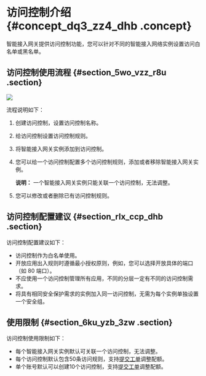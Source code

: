 # 访问控制介绍 {#concept_dq3_zz4_dhb .concept}

智能接入网关提供访问控制功能，您可以针对不同的智能接入网络实例设置访问白名单或黑名单。

## 访问控制使用流程 {#section_5wo_vzz_r8u .section}

 ![](http://static-aliyun-doc.oss-cn-hangzhou.aliyuncs.com/assets/img/142713/156688869241051_zh-CN.png) 

流程说明如下：

1.  创建访问控制，设置访问控制名称。
2.  给访问控制设置访问控制规则。
3.  将智能接入网关实例添加到访问控制。
4.  您可以给一个访问控制配置多个访问控制规则，添加或者移除智能接入网关实例。

    **说明：** 一个智能接入网关实例只能关联一个访问控制，无法调整。

5.  您可以修改或者删除已有访问控制规则。

## 访问控制配置建议 {#section_rlx_ccp_dhb .section}

访问控制配置建议如下：

-   访问控制作为白名单使用。
-   开放应用出入规则时遵循最小授权原则，例如，您可以选择开放具体的端口（如 80 端口）。
-   不应使用一个访问控制管理所有应用，不同的分层一定有不同的访问控制需求。
-   将具有相同安全保护需求的实例加入同一访问控制，无需为每个实例单独设置一个安全组。

## 使用限制 {#section_6ku_yzb_3zw .section}

访问控制使用限制如下：

-   每个智能接入网关实例默认可关联一个访问控制，无法调整。
-   每个访问控制默认包含50条访问规则，支持[提交工单](https://selfservice.console.aliyun.com/ticket/createIndex?spm=a2c8b.12571063.console-base-top.dwork-order-1.6c3a5675P2NEW9)调整配额。
-   单个账号默认可以创建10个访问控制，支持[提交工单](https://selfservice.console.aliyun.com/ticket/createIndex?spm=a2c8b.12571063.console-base-top.dwork-order-1.6c3a5675P2NEW9)调整配额。

